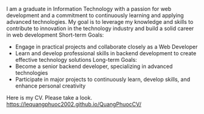 I am a graduate in Information Technology with a passion for web development and a commitment to continuously learning and applying advanced technologies. My goal is to leverage my knowledge and skills to contribute to innovation in the technology industry and build a solid career in web development
Short-term Goals:
- Engage in practical projects and collaborate closely as a Web Developer
- Learn and develop professional skills in backend development to create effective technology solutions
Long-term Goals:
- Become a senior backend developer, specializing in advanced technologies
- Participate in major projects to continuously learn, develop skills, and enhance personal creativity
  
Here is my CV. Please take a look.
https://lequangphuoc2002.github.io/QuangPhuocCV/

